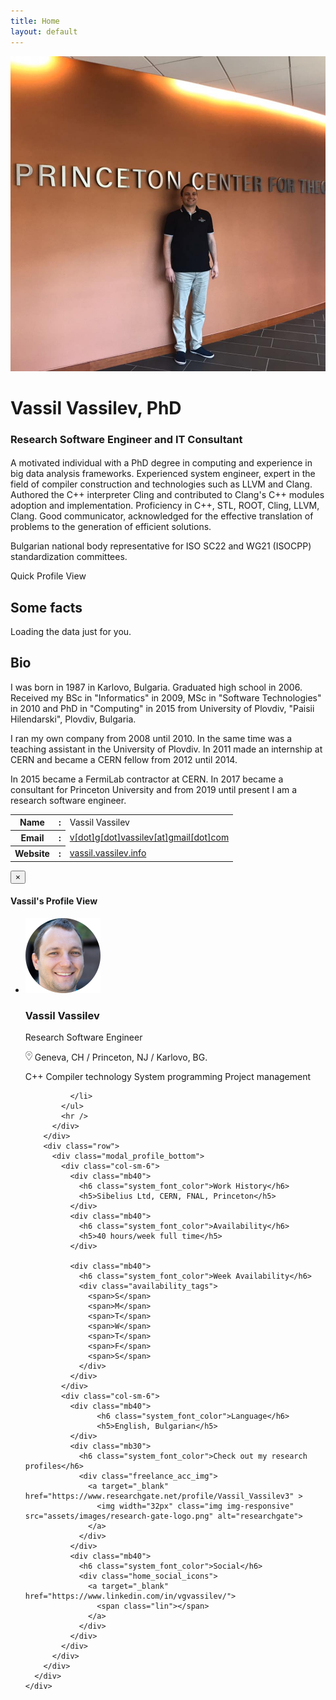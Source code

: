 ```yaml
---
title: Home
layout: default
---
```

<!--Intro -->
<div class="row valign-wrapper">
  <div class="col-sm-6">
    <div class="home_icon_block">
      <!--Main Image-->
      <img class="img img-responsive" src="assets/images/VassilInPrinceton.jpg" alt="Research Software Engineer and IT Consultant">
      <!--Social icons-->
      <div class="home_social_icon">
        <a target="_blank" href="https://www.linkedin.com/in/vgvassilev/">
          <span class="linkedin_icon"></span>
        </a>
      </div>
      <!--End Social icons-->
    </div>
  </div>
  <div class="col-sm-6 home_author_name">
    <div class="home_author_details">
      <!--Main Name-->
      <h1>Vassil <span class="bolder">Vassilev</span>, PhD</h1>
      <h3>Research Software Engineer and IT Consultant</h3>
      <h4>
        <span></span>
      </h4>
    </div>
    <p class="home_para_hide">
      A motivated individual with a PhD degree in computing and experience in big data analysis frameworks. Experienced system engineer, expert in the field of compiler construction and technologies such as LLVM and Clang. Authored the C++ interpreter Cling and contributed to Clang's C++ modules adoption and implementation. Proficiency in C++, STL, ROOT, Cling, LLVM, Clang. Good communicator, acknowledged for the effective translation of problems to the generation of efficient solutions.
    </p>
    <p class="home_para_hide">
      Bulgarian national body representative for ISO SC22 and WG21 (ISOCPP) standardization committees.
    </p>
    <div class="row valign-wrapper mb40">
      <div class="col-sm-6 mob_center">
        <a class="btn btn-primary system_btn quick_btn" data-toggle="modal" data-target="#more_details">Quick Profile View</a>
      </div>
    </div>
  </div>
</div>
<!--End Intro-->

<!--Some Facts-->
<div class="row">
  <div class="col-sm-12 mb40">
    <div>
      <h2>Some <span class="bolder">facts</span></h2>
      <!-- Prepare a container for your github calendar. -->
      <div class="github-calendar">
        <!-- Loading stuff -->
        Loading the data just for you.
      </div>
    </div>
  </div>
</div>
<!--End Some Facts-->

<!--Bio-->
<h2>Bio</h2>
<p class="mb40">
  I was born in 1987 in Karlovo, Bulgaria. Graduated high school in
  2006. Received my BSc in "Informatics" in 2009, MSc in "Software
  Technologies" in 2010 and PhD in "Computing" in 2015 from University
  of Plovdiv, "Paisii Hilendarski", Plovdiv, Bulgaria.
  
  I ran my own company from 2008 until 2010. In the same time was
  a teaching assistant in the University of Plovdiv. In 2011 made an
  internship at CERN and became a CERN fellow from 2012 until 2014.
  
  In 2015 became a FermiLab contractor at CERN. In 2017 became a
  consultant for Princeton University and from 2019 until present
  I am a research software engineer.
</p>
<!--End Bio-->

<!--Personal info-->
<div class="row valign-wrapper mb40">
  <div class="col-sm-7">
    <div class="scroll_page_table">
      <table class="table table-responsive">
        <tbody>
          <tr>
            <th class="pb40">Name</th>
            <th class="pb40">:</th>
            <td class="pb40">Vassil Vassilev</td>
          </tr>
          <tr>
            <th class="pb40">Email</th>
            <th class="pb40">:</th>
            <td class="pb40"><a href="mailto:v[dot]g[dot]vassilev[at]gmail[dot]com" target="_top">v[dot]g[dot]vassilev[at]gmail[dot]com</a></td>
          </tr>
          <tr>
            <th>Website</th>
            <th>:</th>
            <td><a href="http://vassil.vassilev.info" target="_blank">vassil.vassilev.info</a></td>
          </tr>
        </tbody>
      </table>
    </div>
  </div>
</div>
<!--End Personal info-->

<!-- Quick Profile showcase Modal starts -->
<div class="modal fade" id="more_details">
  <div class="modal-dialog modal-lg">
    <!-- Modal content-->
    <div class="modal-content">
      <div class="modal-header">
        <button type="button" class="close" data-dismiss="modal">&times;</button>
        <h4 class="modal-title">Vassil's Profile View</h4>
      </div>
      <div class="modal-body profile_modal_body">
        <div class="row">
          <div class="modal_details">
            <ul class="modal_profile mb40">
              <li>
                <img class="profile_pic img img-responsive" src="assets/images/vassil_avatar.png" alt="home_avatar_thumb">
                <div>
                  <h3>Vassil Vassilev</h3>
                  <p>Research Software Engineer</p>
                  <p class="modal_location mb20">
                    <img class="img img-responsive" src="assets/images/location.png" alt="location">
                    Geneva, CH / Princeton, NJ / Karlovo, BG.
                  </p>
                  <div class="modal_profile_tag">
                    <span>C++</span>
                    <span>Compiler technology</span>
                    <span>System programming</span>
                    <span>Project management</span>
                  </div>
                </div>
                
              </li>
            </ul>
            <hr />
          </div>
        </div>
        <div class="row">
          <div class="modal_profile_bottom">
            <div class="col-sm-6">
              <div class="mb40">
                <h6 class="system_font_color">Work History</h6>
                <h5>Sibelius Ltd, CERN, FNAL, Princeton</h5>
              </div>
              <div class="mb40">
                <h6 class="system_font_color">Availability</h6>
                <h5>40 hours/week full time</h5>
              </div>
              
              <div class="mb40">
                <h6 class="system_font_color">Week Availability</h6>
                <div class="availability_tags">
                  <span>S</span>
                  <span>M</span>
                  <span>T</span>
                  <span>W</span>
                  <span>T</span>
                  <span>F</span>
                  <span>S</span>
                </div>
              </div>
            </div>
            <div class="col-sm-6">
              <div class="mb40">
                    <h6 class="system_font_color">Language</h6>
                    <h5>English, Bulgarian</h5>
              </div>
              <div class="mb30">
                <h6 class="system_font_color">Check out my research profiles</h6>
                <div class="freelance_acc_img">
                  <a target="_blank" href="https://www.researchgate.net/profile/Vassil_Vassilev3" >
                    <img width="32px" class="img img-responsive" src="assets/images/research-gate-logo.png" alt="researchgate">
                  </a>
                </div>
              </div>
              <div class="mb40">
                <h6 class="system_font_color">Social</h6>
                <div class="home_social_icons">
                  <a target="_blank" href="https://www.linkedin.com/in/vgvassilev/">
                    <span class="lin"></span>
                  </a>
                </div>
              </div>
            </div>
          </div>
        </div>
      </div>
    </div>
  </div>
</div>
<!-- Quick Profile showcase Modal ends -->

<!-- Prepare a container for your calendar. -->
<script src="https://unpkg.com/github-calendar@latest/dist/github-calendar.min.js">
</script>

<!-- Optionally, include the theme (if you don't want to struggle to write the CSS) -->
<link rel="stylesheet"
      href="https://unpkg.com/github-calendar@latest/dist/github-calendar-responsive.css"/>
<script>
  GitHubCalendar(".github-calendar", "vgvassilev", { responsive: true });
</script>
